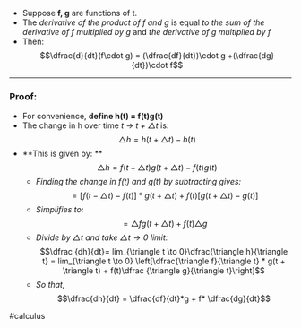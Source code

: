 - Suppose **f, g** are functions of t.
- The *derivative of the product of f and g* is equal *to the sum of the derivative of f multiplied by g* and *the derivative of g multiplied by f*
- Then: $$\dfrac{d}{dt}(f\cdot g) = (\dfrac{df}{dt})\cdot g +(\dfrac{dg}{dt})\cdot f$$
___
### Proof:
- For convenience, **define h(t) = f(t)g(t)**
- The change in h over time *t $\to$ t + $\triangle t$* is: $$\triangle h = h(t + \triangle t) - h(t)$$
- **This is given by: **$$\triangle h = f(t + \triangle t)g(t + \triangle t) - f(t)g(t)$$
	- *Finding the change in f(t) and g(t) by subtracting gives:*$$= [f(t-\triangle t) - f(t)] * g(t+ \triangle t) + f(t)[g(t + \triangle t) - g(t)] $$
	- *Simplifies to:*$$ = \triangle fg(t + \triangle t) + f(t)\triangle g$$
	- *Divide by $\triangle t$ and take $\triangle t \to 0$  limit:*$$\dfrac {dh}{dt}= lim_{\triangle t \to 0}\dfrac{\triangle h}{\triangle t} = lim_{\triangle t \to 0} \left[\dfrac{\triangle f}{\triangle t} *  g(t + \triangle t) + f(t)\dfrac {\triangle g}{\triangle t}\right]$$
	- *So that,* $$\dfrac{dh}{dt} = \dfrac{df}{dt}*g + f* \dfrac{dg}{dt}$$

 #calculus 